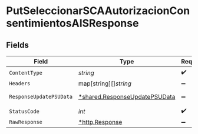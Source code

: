 # PutSeleccionarSCAAutorizacionConsentimientosAISResponse


## Fields

| Field                                                                         | Type                                                                          | Required                                                                      | Description                                                                   |
| ----------------------------------------------------------------------------- | ----------------------------------------------------------------------------- | ----------------------------------------------------------------------------- | ----------------------------------------------------------------------------- |
| `ContentType`                                                                 | *string*                                                                      | :heavy_check_mark:                                                            | N/A                                                                           |
| `Headers`                                                                     | map[string][]*string*                                                         | :heavy_minus_sign:                                                            | N/A                                                                           |
| `ResponseUpdatePSUData`                                                       | [*shared.ResponseUpdatePSUData](../../models/shared/responseupdatepsudata.md) | :heavy_minus_sign:                                                            | HTTP/1.1 200 Ok                                                               |
| `StatusCode`                                                                  | *int*                                                                         | :heavy_check_mark:                                                            | N/A                                                                           |
| `RawResponse`                                                                 | [*http.Response](https://pkg.go.dev/net/http#Response)                        | :heavy_minus_sign:                                                            | N/A                                                                           |